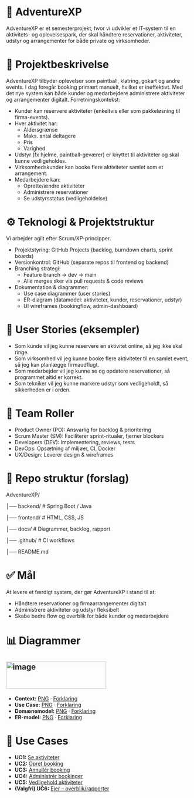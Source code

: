 # 🎯 AdventureXP 
AdventureXP er et semesterprojekt, hvor vi udvikler et IT-system til en aktivitets- og oplevelsespark, der skal håndtere reservationer, aktiviteter, udstyr og arrangementer for både private og virksomheder.

# 📌 Projektbeskrivelse

AdventureXP tilbyder oplevelser som paintball, klatring, gokart og andre events. I dag foregår booking primært manuelt, hvilket er ineffektivt. Med det nye system kan både kunder og medarbejdere administrere aktiviteter og arrangementer digitalt.
Forretningskontekst:
- Kunder kan reservere aktiviteter (enkeltvis eller som pakkeløsning til firma-events).
- Hver aktivitet har:
  - Aldersgrænse
  - Maks. antal deltagere
  - Pris
  - Varighed
 - Udstyr (fx hjelme, paintball-geværer) er knyttet til aktiviteter og skal kunne vedligeholdes.
 - Virksomhedskunder kan booke flere aktiviteter samlet som et arrangement.
 - Medarbejdere kan:
   - Oprette/ændre aktiviteter
   - Administrere reservationer
   - Se udstyrsstatus (vedligeholdelse)
  
# ⚙️ Teknologi & Projektstruktur
Vi arbejder agilt efter Scrum/XP-principper.

- Projektstyring: GitHub Projects (backlog, burndown charts, sprint boards)
- Versionkontrol: GitHub (separate repos til frontend og backend)
- Branching strategi:
  - Feature branch → dev → main
  - Alle merges sker via pull requests & code reviews
- Dokumentation & diagrammer:
  - Use case diagrammer (user stories)
  - ER-diagram (datamodel: aktiviteter, kunder, reservationer, udstyr)
  - UI wireframes (bookingflow, admin-dashboard)

# 📝 User Stories (eksempler)
- Som kunde vil jeg kunne reservere en aktivitet online, så jeg ikke skal ringe.
- Som virksomhed vil jeg kunne booke flere aktiviteter til en samlet event, så jeg kan planlægge firmaudflugt.
- Som medarbejder vil jeg kunne se og opdatere reservationer, så programmet altid er korrekt.
- Som tekniker vil jeg kunne markere udstyr som vedligeholdt, så sikkerheden er i orden.

# 👥 Team Roller
- Product Owner (PO): Ansvarlig for backlog & prioritering
- Scrum Master (SM): Faciliterer sprint-ritualer, fjerner blockers
- Developers (DEV): Implementering, reviews, tests
- DevOps: Opsætning af miljøer, CI, Docker
- UX/Design: Leverer design & wireframes

# 📂 Repo struktur (forslag)
AdventureXP/

│── backend/ # Spring Boot / Java

│── frontend/ # HTML, CSS, JS

│── docs/ # Diagrammer, backlog, rapport

│── .github/ # CI workflows

│── README.md

# ✅ Mål
At levere et færdigt system, der gør AdventureXP i stand til at:
- Håndtere reservationer og firmaarrangementer digitalt
- Administrere aktiviteter og udstyr fleksibelt
- Skabe bedre flow og overblik for både kunder og medarbejdere


# 📊 Diagrammer 
## <img width="273" height="74" alt="image" src="https://github.com/user-attachments/assets/85ca070b-a3c6-43f2-b1f4-0771dfcee952"/>

- **Context:** [PNG](docs/diagrams/context/context.png) · [Forklaring](docs/diagrams/context/context.md)
- **Use Case:** [PNG](docs/diagrams/usecase/usecase_adventureXP.png) · [Forklaring](docs/diagrams/usecase/usecase.md)
- **Domænemodel:** [PNG](docs/diagrams/domain/domainmodel_adventure_mvp.png) · [Forklaring](docs/diagrams/domain/domain.md)
- **ER-model:** [PNG](docs/diagrams/erd/erd_AdventureXP.png) · [Forklaring](docs/diagrams/erd/er.md)


# 💼 Use Cases
- **UC1:** [Se aktiviteter](docs/diagrams/usecases/UC1_se_aktiviteter.md)
- **UC2:** [Opret booking](docs/diagrams/usecases/UC2_opret_booking.md)
- **UC3:** [Annullér booking](docs/diagrams/usecases/UC3_annuller_booking.md)
- **UC4:** [Administrér bookinger](docs/diagrams/usecases/UC4_administraer_bookinger.md)
- **UC5:** [Vedligehold aktiviteter](docs/diagrams/usecases/UC5_vedligehold_aktiviteter.md)
- **(Valgfri) UC6:** [Ejer – overblik/rapporter](docs/diagrams/usecases/UC6_ejer_overblik.md)

